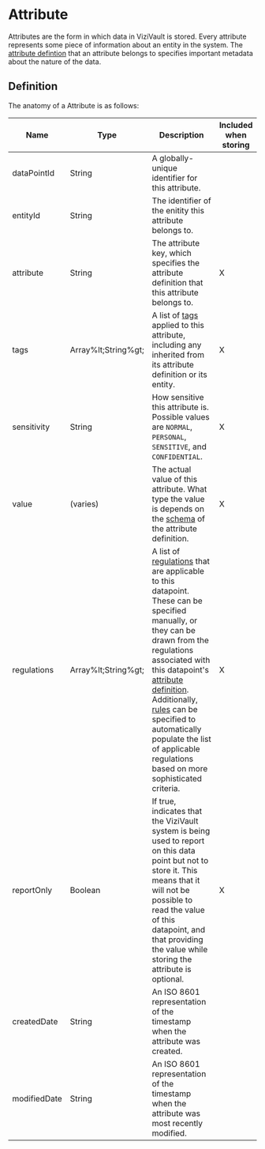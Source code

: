 # Attribute

Attributes are the form in which data in ViziVault is stored. Every attribute represents some piece of information about an entity in the system. The [attribute defintion](/glossary/attribute-definition) that an attribute belongs to specifies important metadata about the nature of the data.

## Definition

The anatomy of a Attribute is as follows:

|Name |Type |Description|Included when storing|
|-----|-----|-----------|---------------------|
|dataPointId|String|A globally-unique identifier for this attribute.||
|entityId|String|The identifier of the enitity this attribute belongs to.||
|attribute|String|The attribute key, which specifies the attribute definition that this attribute belongs to.|X|
|tags|Array%lt;String%gt;|A list of [tags](/glossary/tag) applied to this attribute, including any inherited from its attribute definition or its entity.|X|
|sensitivity|String|How sensitive this attribute is. Possible values are `NORMAL`, `PERSONAL`, `SENSITIVE`, and `CONFIDENTIAL`.|X|
|value|(varies)|The actual value of this attribute. What type the value is depends on the [schema](/tutorials/attribute-schemas) of the attribute definition.|X|
|regulations|Array%lt;String%gt;|A list of [regulations](/glossary/regulation) that are applicable to this datapoint. These can be specified manually, or they can be drawn from the regulations associated with this datapoint's [attribute definition](/glossary/attribute-definition). Additionally, [rules](/tutorials/rules) can be specified to automatically populate the list of applicable regulations based on more sophisticated criteria.|X|
|reportOnly|Boolean|If true, indicates that the ViziVault system is being used to report on this data point but not to store it. This means that it will not be possible to read the value of this datapoint, and that providing the value while storing the attribute is optional.|X|
|createdDate|String|An ISO 8601 representation of the timestamp when the attribute was created.||
|modifiedDate|String|An ISO 8601 representation of the timestamp when the attribute was most recently modified.||
